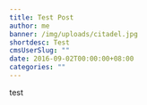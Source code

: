 ```yaml
---
title: Test Post
author: me
banner: /img/uploads/citadel.jpg
shortdesc: Test
cmsUserSlug: ""
date: 2016-09-02T00:00:00+08:00
categories: ""
---
```


test